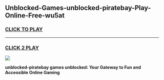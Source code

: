 
## Unblocked-Games-unblocked-piratebay-Play-Online-Free-wu5at
<h3>
<a href="https://premium76.site?title=unblocked-piratebay&ref=26A">CLICK TO PLAY</a></h3>
<hr>

<h3>
<a href="https://premium76.site?title=unblocked-piratebay&ref=26A">CLICK 2 PLAY</a>
  
</h3>

<a href="https://premium76.site?title=unblocked-piratebay&ref=26A"><img src="https://clearcache.store/games.png"></a>


**unblocked-piratebay games unblocked: Your Gateway to Fun and Accessible Online Gaming**
